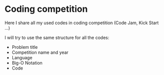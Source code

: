 # Coding competition

Here I share all my used codes in coding competition (Code Jam, Kick Start ...)

I will try to use the same structure for all the codes:
- Problem title 
- Competition name and year
- Language
- Big-O Notation
- Code
